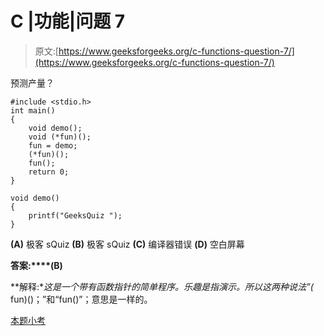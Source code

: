 # C |功能|问题 7

> 原文:[https://www.geeksforgeeks.org/c-functions-question-7/](https://www.geeksforgeeks.org/c-functions-question-7/)

预测产量？

```
#include <stdio.h>
int main()
{
    void demo();
    void (*fun)();
    fun = demo;
    (*fun)();
    fun();
    return 0;
}

void demo()
{
    printf("GeeksQuiz ");
}
```

**(A)** 极客 sQuiz
**(B)** 极客 sQuiz
**(C)** 编译器错误
**(D)** 空白屏幕

**答案:****(B)**

**解释:**这是一个带有函数指针的简单程序。乐趣是指演示。所以这两种说法”(* fun)()；”和“fun()”；意思是一样的。

[本题小考](https://www.geeksforgeeks.org/quiz-corner-gq/)
